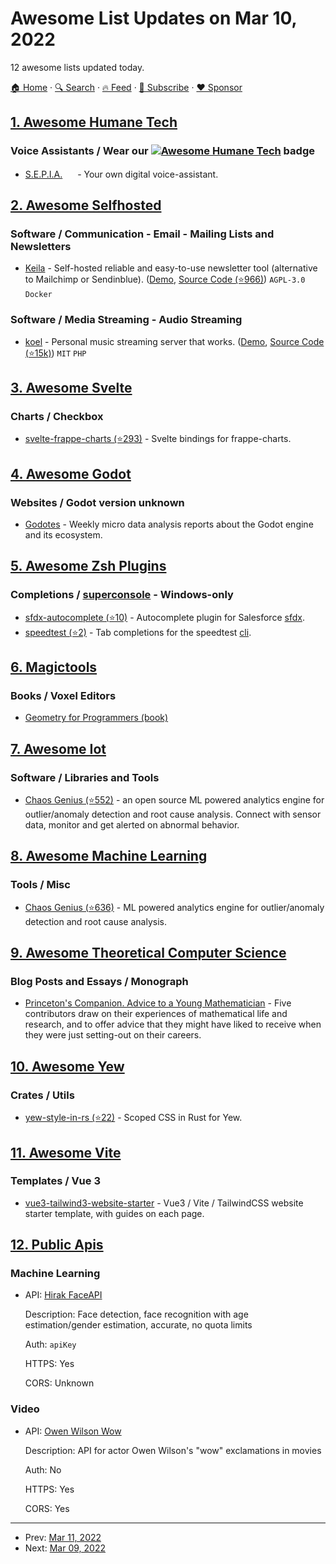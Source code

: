 # Awesome List Updates on Mar 10, 2022

12 awesome lists updated today.

[🏠 Home](/README.md) · [🔍 Search](https://www.trackawesomelist.com/search/) · [🔥 Feed](https://www.trackawesomelist.com/rss.xml) · [📮 Subscribe](https://trackawesomelist.us17.list-manage.com/subscribe?u=d2f0117aa829c83a63ec63c2f&id=36a103854c) · [❤️  Sponsor](https://github.com/sponsors/theowenyoung)



## [1. Awesome Humane Tech](/content/humanetech-community/awesome-humane-tech/README.md)

### Voice Assistants / Wear our   [![Awesome Humane Tech](https://raw.githubusercontent.com/humanetech-community/awesome-humane-tech/main/humane-tech-badge.svg?sanitize=true)](https://github.com/humanetech-community/awesome-humane-tech)   badge

*   [S.E.P.I.A.](https://sepia-framework.github.io/) [<img src="https://raw.githubusercontent.com/humanetech-community/awesome-humane-tech/main/logo/github.svg?sanitize=true" width="16"/>](https://github.com/SEPIA-Framework) - Your own digital voice-assistant.

## [2. Awesome Selfhosted](/content/awesome-selfhosted/awesome-selfhosted/README.md)

### Software / Communication - Email - Mailing Lists and Newsletters

*   [Keila](https://www.keila.io) - Self-hosted reliable and easy-to-use newsletter tool (alternative to Mailchimp or Sendinblue). ([Demo](https://app.keila.io), [Source Code (⭐966)](https://github.com/pentacent/keila)) `AGPL-3.0` `Docker`

### Software / Media Streaming - Audio Streaming

*   [koel](https://koel.dev/) - Personal music streaming server that works. ([Demo](https://demo.koel.dev/), [Source Code (⭐15k)](https://github.com/koel/koel)) `MIT` `PHP`

## [3. Awesome Svelte](/content/TheComputerM/awesome-svelte/README.md)

### Charts / Checkbox

*   [svelte-frappe-charts (⭐293)](https://github.com/himynameisdave/svelte-frappe-charts) - Svelte bindings for frappe-charts.

## [4. Awesome Godot](/content/godotengine/awesome-godot/README.md)

### Websites / Godot version unknown

*   [Godotes](https://godotes.com/) - Weekly micro data analysis reports about the Godot engine and its ecosystem.

## [5. Awesome Zsh Plugins](/content/unixorn/awesome-zsh-plugins/README.md)

### Completions / [superconsole](https://github.com/alexchmykhalo/superconsole) - Windows-only

*   [sfdx-autocomplete (⭐10)](https://github.com/jayree/sfdx-autocomplete-plugin) - Autocomplete plugin for Salesforce [sfdx](https://developer.salesforce.com/tools/salesforcecli).
*   [speedtest (⭐2)](https://github.com/Yash-Singh1/zsh-plugin-speedtest) - Tab completions for the speedtest [cli](https://www.speedtest.net/insights/blog/introducing-speedtest-cli/).

## [6. Magictools](/content/ellisonleao/magictools/README.md)

### Books / Voxel Editors

*   [Geometry for Programmers (book)](https://www.manning.com/books/geometry-for-programmers)

## [7. Awesome Iot](/content/HQarroum/awesome-iot/README.md)

### Software / Libraries and Tools

*   [Chaos Genius (⭐552)](https://github.com/chaos-genius/chaos_genius) - an open source ML powered analytics engine for outlier/anomaly detection and root cause analysis. Connect with sensor data, monitor and get alerted on abnormal behavior.

## [8. Awesome Machine Learning](/content/josephmisiti/awesome-machine-learning/README.md)

### Tools / Misc

*   [Chaos Genius (⭐636)](https://github.com/chaos-genius/chaos_genius/) - ML powered analytics engine for outlier/anomaly detection and root cause analysis.

## [9. Awesome Theoretical Computer Science](/content/mostafatouny/awesome-theoretical-computer-science/README.md)

### Blog Posts and Essays / Monograph

*   [Princeton's Companion. Advice to a Young Mathematician](http://assets.press.princeton.edu/chapters/gowers/gowers_VIII_6.pdf) - Five contributors draw on their experiences of mathematical life and research, and to offer advice that they might have liked to receive when they were just setting-out on their careers.

## [10. Awesome Yew](/content/jetli/awesome-yew/README.md)

### Crates / Utils

*   [yew-style-in-rs (⭐22)](https://github.com/MatchaChoco010/yew-style-in-rs) - Scoped CSS in Rust for Yew.

## [11. Awesome Vite](/content/vitejs/awesome-vite/README.md)

### Templates / Vue 3

*   [vue3-tailwind3-website-starter](https://github.com/feitian124/vue3-tailwind3-website-starter.git) - Vue3 / Vite / TailwindCSS website starter template, with guides on each page.

## [12. Public Apis](/content/public-apis/public-apis/README.md)

### Machine Learning

- API: [Hirak FaceAPI](https://faceapi.hirak.site/)

  Description: Face detection, face recognition with age estimation/gender estimation, accurate, no quota limits

  Auth: `apiKey`

  HTTPS: Yes

  CORS: Unknown



### Video

- API: [Owen Wilson Wow](https://owen-wilson-wow-api.herokuapp.com)

  Description: API for actor Owen Wilson's "wow" exclamations in movies

  Auth: No

  HTTPS: Yes

  CORS: Yes



---

- Prev: [Mar 11, 2022](/content/2022/03/11/README.md)
- Next: [Mar 09, 2022](/content/2022/03/09/README.md)